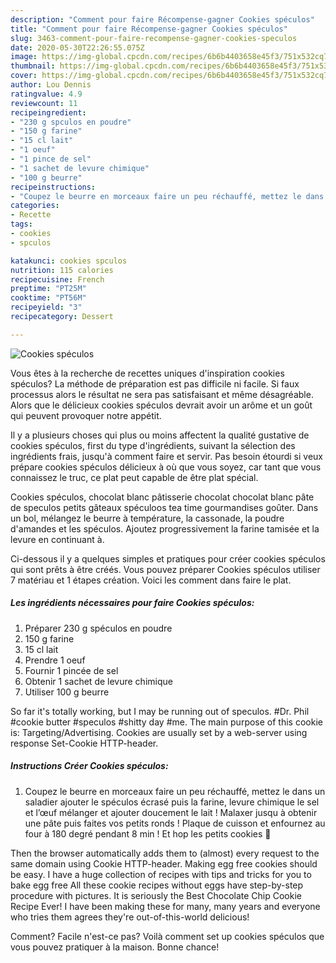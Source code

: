 ```yaml
---
description: "Comment pour faire Récompense-gagner Cookies spéculos"
title: "Comment pour faire Récompense-gagner Cookies spéculos"
slug: 3463-comment-pour-faire-recompense-gagner-cookies-speculos
date: 2020-05-30T22:26:55.075Z
image: https://img-global.cpcdn.com/recipes/6b6b4403658e45f3/751x532cq70/cookies-speculos-photo-principale-de-la-recette.jpg
thumbnail: https://img-global.cpcdn.com/recipes/6b6b4403658e45f3/751x532cq70/cookies-speculos-photo-principale-de-la-recette.jpg
cover: https://img-global.cpcdn.com/recipes/6b6b4403658e45f3/751x532cq70/cookies-speculos-photo-principale-de-la-recette.jpg
author: Lou Dennis
ratingvalue: 4.9
reviewcount: 11
recipeingredient:
- "230 g spculos en poudre"
- "150 g farine"
- "15 cl lait"
- "1 oeuf"
- "1 pince de sel"
- "1 sachet de levure chimique"
- "100 g beurre"
recipeinstructions:
- "Coupez le beurre en morceaux faire un peu réchauffé, mettez le dans un saladier ajouter le spéculos écrasé puis la farine, levure chimique le sel et l’œuf mélanger et ajouter doucement le lait ! Malaxer jusqu à obtenir une pâte puis faites vos petits ronds ! Plaque de cuisson et enfournez au four à 180 degré pendant 8 min ! Et hop les petits cookies 🍪"
categories:
- Recette
tags:
- cookies
- spculos

katakunci: cookies spculos 
nutrition: 115 calories
recipecuisine: French
preptime: "PT25M"
cooktime: "PT56M"
recipeyield: "3"
recipecategory: Dessert

---
```



![Cookies spéculos](https://img-global.cpcdn.com/recipes/6b6b4403658e45f3/751x532cq70/cookies-speculos-photo-principale-de-la-recette.jpg)

Vous êtes à la recherche de recettes uniques d'inspiration cookies spéculos? La méthode de préparation est pas difficile ni facile. Si faux processus alors le résultat ne sera pas satisfaisant et même désagréable. Alors que le délicieux cookies spéculos devrait avoir un arôme et un goût qui peuvent provoquer notre appétit.

Il y a plusieurs choses qui plus ou moins affectent la qualité gustative de cookies spéculos, first du type d'ingrédients, suivant la sélection des ingrédients frais, jusqu'à comment faire et servir. Pas besoin étourdi si veux prépare cookies spéculos délicieux à où que vous soyez, car tant que vous connaissez le truc, ce plat peut capable de être plat spécial.

Cookies spéculos, chocolat blanc pâtisserie chocolat chocolat blanc pâte de speculos petits gâteaux spéculoos tea time gourmandises goûter. Dans un bol, mélangez le beurre à température, la cassonade, la poudre d&#39;amandes et les spéculos. Ajoutez progressivement la farine tamisée et la levure en continuant à.


Ci-dessous il y a quelques simples et pratiques pour créer cookies spéculos qui sont prêts à être créés. Vous pouvez préparer Cookies spéculos utiliser 7 matériau et 1 étapes création. Voici les comment dans faire le plat.

<!--inarticleads1-->

##### Les ingrédients nécessaires pour faire Cookies spéculos:

1. Préparer 230 g spéculos en poudre
1.  150 g farine
1.  15 cl lait
1. Prendre 1 oeuf
1. Fournir 1 pincée de sel
1. Obtenir 1 sachet de levure chimique
1. Utiliser 100 g beurre


So far it&#39;s totally working, but I may be running out of speculos. #Dr. Phil #cookie butter #speculos #shitty day #me. The main purpose of this cookie is: Targeting/Advertising. Cookies are usually set by a web-server using response Set-Cookie HTTP-header. 

<!--inarticleads2-->

##### Instructions Créer Cookies spéculos:

1. Coupez le beurre en morceaux faire un peu réchauffé, mettez le dans un saladier ajouter le spéculos écrasé puis la farine, levure chimique le sel et l’œuf mélanger et ajouter doucement le lait ! Malaxer jusqu à obtenir une pâte puis faites vos petits ronds ! Plaque de cuisson et enfournez au four à 180 degré pendant 8 min ! Et hop les petits cookies 🍪


Then the browser automatically adds them to (almost) every request to the same domain using Cookie HTTP-header. Making egg free cookies should be easy. I have a huge collection of recipes with tips and tricks for you to bake egg free All these cookie recipes without eggs have step-by-step procedure with pictures. It is seriously the Best Chocolate Chip Cookie Recipe Ever! I have been making these for many, many years and everyone who tries them agrees they&#39;re out-of-this-world delicious! 


Comment? Facile n'est-ce pas? Voilà comment set up cookies spéculos que vous pouvez pratiquer à la maison. Bonne chance!
